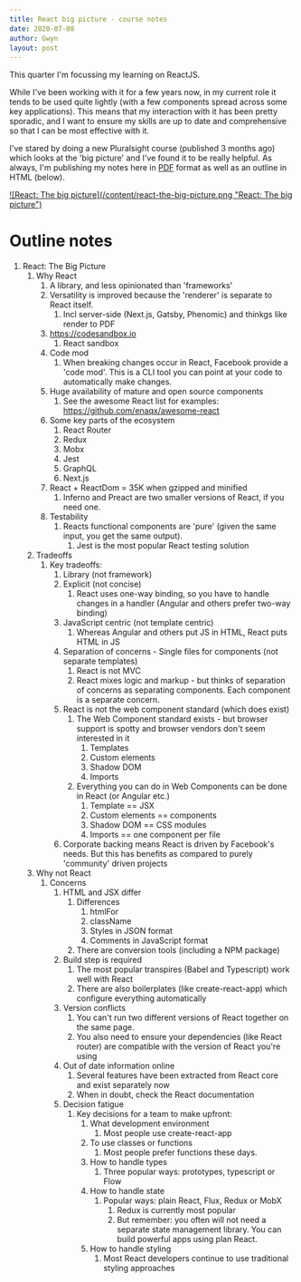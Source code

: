 ```yaml
---
title: React big picture - course notes
date: 2020-07-08
author: Gwyn
layout: post
---
```


This quarter I'm focussing my learning on ReactJS. 

While I've been working with it for a few years now, in my current role it tends to be used quite lightly (with a few components spread across some key applications). This means that my interaction with it has been pretty sporadic, and I want to ensure my skills are up to date and comprehensive so that I can be most effective with it.

I've stared by doing a new Pluralsight course (published 3 months ago) which looks at the 'big picture' and I've found it to be really helpful. As always, I'm publishing my notes here in [PDF](/content/react-the-big-picture.pdf) format as well as an outline in HTML (below).

<a href="/content/react-the-big-picture.pdf">
    ![React: The big picture](/content/react-the-big-picture.png "React: The big picture")
</a>


# Outline notes

1.  React: The Big Picture
    1.  Why React
        1.  A library, and less opinionated than 'frameworks'
        2.  Versatility is improved because the 'renderer' is separate to React itself.
            1.  Incl server-side (Next.js, Gatsby, Phenomic) and thinkgs like render to PDF
        3.  https://codesandbox.io
            1.  React sandbox
        4.  Code mod
            1.  When breaking changes occur in React, Facebook provide a 'code mod'. This is a CLI tool you can point at your code to automatically make changes.
        5.  Huge availability of mature and open source components
            1.  See the awesome React list for examples: https://github.com/enaqx/awesome-react
        6.  Some key parts of the ecosystem
            1.  React Router
            2.  Redux
            3.  Mobx
            4.  Jest
            5.  GraphQL
            6.  Next.js
        7.  React + ReactDom = 35K when gzipped and minified
            1.  Inferno and Preact are two smaller versions of React, if you need one.
        8.  Testability
            1.  Reacts functional components are 'pure' (given the same input, you get the same output).
                1.  Jest is the most popular React testing solution
    2.  Tradeoffs
        1.  Key tradeoffs:
            1.  Library (not framework)
            2.  Explicit (not concise)
                1.  React uses one-way binding, so you have to handle changes in a handler (Angular and others prefer two-way binding)
            3.  JavaScript centric (not template centric)
                1.  Whereas Angular and others put JS in HTML, React puts HTML in JS
            4.  Separation of concerns - Single files for components (not separate templates)
                1.  React is not MVC
                2.  React mixes logic and markup - but thinks of separation of concerns as separating components. Each component is a separate concern.
            5.  React is not the web component standard (which does exist)
                1.  The Web Component standard exists - but browser support is spotty and browser vendors don't seem interested in it
                    1.  Templates
                    2.  Custom elements
                    3.  Shadow DOM
                    4.  Imports
                2.  Everything you can do in Web Components can be done in React (or Angular etc.)
                    1.  Template == JSX
                    2.  Custom elements == components
                    3.  Shadow DOM == CSS modules
                    4.  Imports == one component per file
            6.  Corporate backing means React is driven by Facebook's needs. But this has benefits as compared to purely 'community' driven projects
    3.  Why not React
        1.  Concerns
            1.  HTML and JSX differ
                1.  Differences
                    1.  htmlFor
                    2.  className
                    3.  Styles in JSON format
                    4.  Comments in JavaScript format
                2.  There are conversion tools (including a NPM package)
            2.  Build step is required
                1.  The most popular transpires (Babel and Typescript) work well with React
                2.  There are also boilerplates (like create-react-app) which configure everything automatically
            3.  Version conflicts
                1.  You can't run two different versions of React together on the same page.
                2.  You also need to ensure your dependencies (like React router) are compatible with the version of React you're using
            4.  Out of date information online
                1.  Several features have been extracted from React core and exist separately now
                2.  When in doubt, check the React documentation
            5.  Decision fatigue
                1.  Key decisions for a team to make upfront:
                    1.  What development environment
                        1.  Most people use create-react-app
                    2.  To use classes or functions
                        1.  Most people prefer functions these days.
                    3.  How to handle types
                        1.  Three popular ways: prototypes, typescript or Flow
                    4.  How to handle state
                        1.  Popular ways: plain React, Flux, Redux or MobX
                            1.  Redux is currently most popular
                            2.  But remember: you often will not need a separate state management library. You can build powerful apps using plan React.
                    5.  How to handle styling
                        1.  Most React developers continue to use traditional styling approaches
